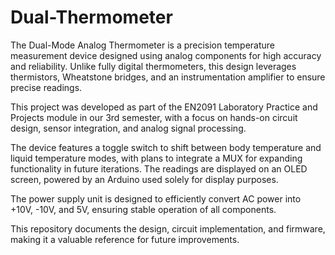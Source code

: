# Dual-Thermometer

The Dual-Mode Analog Thermometer is a precision temperature measurement device designed using analog components for high accuracy and reliability. Unlike fully digital thermometers, this design leverages thermistors, Wheatstone bridges, and an instrumentation amplifier to ensure precise readings.

This project was developed as part of the EN2091 Laboratory Practice and Projects module in our 3rd semester, with a focus on hands-on circuit design, sensor integration, and analog signal processing.

The device features a toggle switch to shift between body temperature and liquid temperature modes, with plans to integrate a MUX for expanding functionality in future iterations. The readings are displayed on an OLED screen, powered by an Arduino used solely for display purposes.

The power supply unit is designed to efficiently convert AC power into +10V, -10V, and 5V, ensuring stable operation of all components.

This repository documents the design, circuit implementation, and firmware, making it a valuable reference for future improvements.
